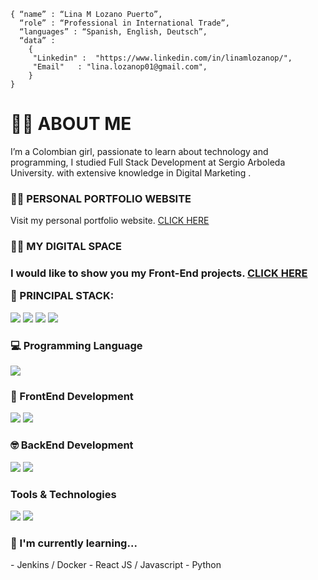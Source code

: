  ```shell
 { “name” : “Lina M Lozano Puerto”,
   “role” : “Professional in International Trade”,
   “languages” : “Spanish, English, Deutsch”,
   “data” : 
     { 
      "Linkedin" :  "https://www.linkedin.com/in/linamlozanop/", 
      "Email"   : "lina.lozanop01@gmail.com",
     }
 }
```
<h1>
 🙋‍♀️ ABOUT ME
 </h1>
 <p>
 I’m a Colombian girl, passionate to learn about technology and programming, I studied Full Stack Development at Sergio Arboleda University. with extensive knowledge in Digital Marketing .
</p>
<h3>
 👩‍🎓 PERSONAL PORTFOLIO WEBSITE
</h3>
<p>
 Visit my personal portfolio website. <a target="_blank" href="https://linamlozanop.000webhostapp.com">CLICK HERE</a>
</p>
<h3>
 👩‍💻 MY DIGITAL SPACE
<h3>
<p>
 I would like to show you my Front-End projects. <a target="_blank" href="https://linalozz.github.io/LinaLozano/">CLICK HERE</a>
</p>
</p>
 🚀 PRINCIPAL STACK:
</h3>  
<p>
 <img src="https://img.shields.io/badge/MongoDB-white?style=for-the-badge&logo=mongodb&logoColor=4EA94B">
 <img src="https://img.shields.io/badge/JavaScript-F7DF1E?style=for-the-badge&logo=javascript&logoColor=black">
 <img src="https://img.shields.io/badge/MySQL-005C84?style=for-the-badge&logo=mysql&logoColor=white">
 <img src="https://img.shields.io/badge/Python-14354C?style=for-the-badge&logo=python&logoColor=white">
</p>
<H3>
 💻 Programming Language
</H3>
<p>
  <img src="https://img.shields.io/badge/JavaScript-F7DF1E?style=for-the-badge&logo=javascript&logoColor=black">
</p>
<H3>
 🎨 FrontEnd Development
</H3>
<p>
 <img src="https://img.shields.io/badge/HTML5-E34F26?style=for-the-badge&logo=html5&logoColor=white">
 <img src="https://img.shields.io/badge/CSS3-1572B6?style=for-the-badge&logo=css3&logoColor=white"> 
</p>
<h3>
 🤓 BackEnd Development
</h3>
<p>
 <img src="https://img.shields.io/badge/MongoDB-white?style=for-the-badge&logo=mongodb&logoColor=4EA94B">
 <img src="https://img.shields.io/badge/MySQL-005C84?style=for-the-badge&logo=mysql&logoColor=white">
</p>
 <h3>
  Tools & Technologies
 </h3>
 <p>
 <img src="https://img.shields.io/badge/GitHub-100000?style=for-the-badge&logo=github&logoColor=white">
 <img src="https://img.shields.io/badge/Postman-FF6C37?style=for-the-badge&logo=Postman&logoColor=white">
 </p>
<h3>🌱 I'm currently learning...</h3>
<p>
- Jenkins / Docker 
- React JS / Javascript 
- Python
</p> 

